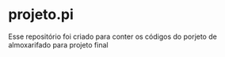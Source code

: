 # projeto.pi

Esse repositório foi criado para conter os códigos do porjeto de almoxarifado para projeto final
